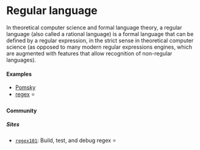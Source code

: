 # Regular language

In theoretical computer science and formal language theory, a regular language (also called a rational language) is a formal language that can be defined by a regular expression, in the strict sense in theoretical computer science (as opposed to many modern regular expressions engines, which are augmented with features that allow recognition of non-regular languages).

#### Examples
- [Pomsky](https://pomsky-lang.org)
- [regex](https://en.wikipedia.org/wiki/Regular_expression) ⭐

#### Community

##### Sites
- [`regex101`](https://regex101.com): Build, test, and debug regex ⭐
